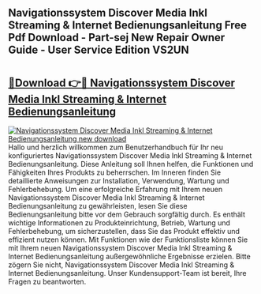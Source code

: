 ## Navigationssystem Discover Media Inkl Streaming & Internet Bedienungsanleitung Free Pdf Download - Part-sej New Repair Owner Guide - User Service Edition VS2UN

# <h2><a href="http://df4gpb3.blite.top/?on=Navigationssystem+Discover+Media+Inkl+Streaming+%26+Internet+Bedienungsanleitung">🔗Download 👉🔴 Navigationssystem Discover Media Inkl Streaming & Internet Bedienungsanleitung</a></h2>

[![Navigationssystem Discover Media Inkl Streaming & Internet Bedienungsanleitung new download](https://i.imgur.com/lujVjoI.png)](http://df4gpb3.blite.top/?on=Navigationssystem+Discover+Media+Inkl+Streaming+%26+Internet+Bedienungsanleitung)
Hallo und herzlich willkommen zum Benutzerhandbuch für Ihr neu konfiguriertes Navigationssystem Discover Media Inkl Streaming & Internet Bedienungsanleitung. Diese Anleitung soll Ihnen helfen, die Funktionen und Fähigkeiten Ihres Produkts zu beherrschen. Im Inneren finden Sie detaillierte Anweisungen zur Installation, Verwendung, Wartung und Fehlerbehebung. Um eine erfolgreiche Erfahrung mit Ihrem neuen Navigationssystem Discover Media Inkl Streaming & Internet Bedienungsanleitung zu gewährleisten, lesen Sie diese Bedienungsanleitung bitte vor dem Gebrauch sorgfältig durch. Es enthält wichtige Informationen zu Produkteinrichtung, Betrieb, Wartung und Fehlerbehebung, um sicherzustellen, dass Sie das Produkt effektiv und effizient nutzen können. Mit Funktionen wie der Funktionsliste können Sie mit Ihrem neuen Navigationssystem Discover Media Inkl Streaming & Internet Bedienungsanleitung außergewöhnliche Ergebnisse erzielen. Bitte zögern Sie nicht, Navigationssystem Discover Media Inkl Streaming & Internet Bedienungsanleitung. Unser Kundensupport-Team ist bereit, Ihre Fragen zu beantworten.

